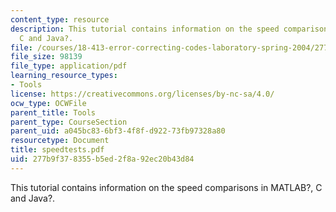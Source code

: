 ```yaml
---
content_type: resource
description: This tutorial contains information on the speed comparisons in MATLAB?,
  C and Java?.
file: /courses/18-413-error-correcting-codes-laboratory-spring-2004/277b9f378355b5ed2f8a92ec20b43d84_speedtests.pdf
file_size: 98139
file_type: application/pdf
learning_resource_types:
- Tools
license: https://creativecommons.org/licenses/by-nc-sa/4.0/
ocw_type: OCWFile
parent_title: Tools
parent_type: CourseSection
parent_uid: a045bc83-6bf3-4f8f-d922-73fb97328a80
resourcetype: Document
title: speedtests.pdf
uid: 277b9f37-8355-b5ed-2f8a-92ec20b43d84
---
```

This tutorial contains information on the speed comparisons in MATLAB?, C and Java?.